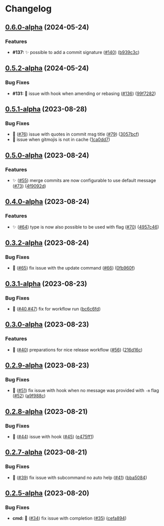 # Changelog

## [0.6.0-alpha](https://github.com/AndreasAugustin/go-gitmoji-cli/compare/v0.5.2-alpha...v0.6.0-alpha) (2024-05-24)


### Features

* **#137:** :sparkles: possible to add a commit signature ([#140](https://github.com/AndreasAugustin/go-gitmoji-cli/issues/140)) ([b939c3c](https://github.com/AndreasAugustin/go-gitmoji-cli/commit/b939c3cb4f382c81e3c4670316dc447951c0ac03))

## [0.5.2-alpha](https://github.com/AndreasAugustin/go-gitmoji-cli/compare/v0.5.1-alpha...v0.5.2-alpha) (2024-05-24)


### Bug Fixes

* **#131:** :bug: issue with hook when amending or rebasing ([#136](https://github.com/AndreasAugustin/go-gitmoji-cli/issues/136)) ([99f7282](https://github.com/AndreasAugustin/go-gitmoji-cli/commit/99f7282214dfb0f0196460b8d7a4e11b652e73ee))

## [0.5.1-alpha](https://github.com/AndreasAugustin/go-gitmoji-cli/compare/v0.5.0-alpha...v0.5.1-alpha) (2023-08-28)


### Bug Fixes

* :bug: ([#76](https://github.com/AndreasAugustin/go-gitmoji-cli/issues/76)) issue with quotes in commit msg title ([#79](https://github.com/AndreasAugustin/go-gitmoji-cli/issues/79)) ([3057bcf](https://github.com/AndreasAugustin/go-gitmoji-cli/commit/3057bcf0529d103c1168ee8f5885d7131325a0f1))
* :bug: issue when gitmojis is not in cache ([1ca0dd7](https://github.com/AndreasAugustin/go-gitmoji-cli/commit/1ca0dd72a965fb117982f997b45e20f8ffeb1c85))

## [0.5.0-alpha](https://github.com/AndreasAugustin/go-gitmoji-cli/compare/v0.4.0-alpha...v0.5.0-alpha) (2023-08-24)


### Features

* ✨ ([#55](https://github.com/AndreasAugustin/go-gitmoji-cli/issues/55)) merge commits are now configurable to use default message ([#73](https://github.com/AndreasAugustin/go-gitmoji-cli/issues/73)) ([4f9092d](https://github.com/AndreasAugustin/go-gitmoji-cli/commit/4f9092d1d4f582363b849c58f90d52556a781a12))

## [0.4.0-alpha](https://github.com/AndreasAugustin/go-gitmoji-cli/compare/v0.3.2-alpha...v0.4.0-alpha) (2023-08-24)


### Features

* ✨ ([#64](https://github.com/AndreasAugustin/go-gitmoji-cli/issues/64)) type is now also possible to be used with flag ([#70](https://github.com/AndreasAugustin/go-gitmoji-cli/issues/70)) ([4957c46](https://github.com/AndreasAugustin/go-gitmoji-cli/commit/4957c46026d6265bfd0cb2033f430053fd8a0ce2))

## [0.3.2-alpha](https://github.com/AndreasAugustin/go-gitmoji-cli/compare/v0.3.1-alpha...v0.3.2-alpha) (2023-08-24)


### Bug Fixes

* 🐛 ([#65](https://github.com/AndreasAugustin/go-gitmoji-cli/issues/65)) fix issue with the update command  ([#66](https://github.com/AndreasAugustin/go-gitmoji-cli/issues/66)) ([0fb960f](https://github.com/AndreasAugustin/go-gitmoji-cli/commit/0fb960faa84c2b5dc64805282b063c55b744c2c3))

## [0.3.1-alpha](https://github.com/AndreasAugustin/go-gitmoji-cli/compare/v0.3.0-alpha...v0.3.1-alpha) (2023-08-23)


### Bug Fixes

* :construction_worker: ([#40](https://github.com/AndreasAugustin/go-gitmoji-cli/issues/40),[#47](https://github.com/AndreasAugustin/go-gitmoji-cli/issues/47)) fix for workflow run ([bc6c6fd](https://github.com/AndreasAugustin/go-gitmoji-cli/commit/bc6c6fd54dfae3ec8c90733b0d3700799119a426))

## [0.3.0-alpha](https://github.com/AndreasAugustin/go-gitmoji-cli/compare/v0.2.9-alpha...v0.3.0-alpha) (2023-08-23)


### Features

* :construction_worker: ([#40](https://github.com/AndreasAugustin/go-gitmoji-cli/issues/40)) preparations for nice release workflow ([#56](https://github.com/AndreasAugustin/go-gitmoji-cli/issues/56)) ([216d16c](https://github.com/AndreasAugustin/go-gitmoji-cli/commit/216d16cb9c842ba2364d795f68131b945d3dc007))

## [0.2.9-alpha](https://github.com/AndreasAugustin/go-gitmoji-cli/compare/v0.2.8-alpha...v0.2.9-alpha) (2023-08-23)


### Bug Fixes

* :bug: ([#51](https://github.com/AndreasAugustin/go-gitmoji-cli/issues/51)) fix issue with hook when no message was provided with `-m` flag ([#52](https://github.com/AndreasAugustin/go-gitmoji-cli/issues/52)) ([a9f988c](https://github.com/AndreasAugustin/go-gitmoji-cli/commit/a9f988c9bc14072f270c3cdafd4eb6821e794e68))

## [0.2.8-alpha](https://github.com/AndreasAugustin/go-gitmoji-cli/compare/v0.2.7-alpha...v0.2.8-alpha) (2023-08-21)


### Bug Fixes

* 🐛 ([#44](https://github.com/AndreasAugustin/go-gitmoji-cli/issues/44)) issue with hook ([#45](https://github.com/AndreasAugustin/go-gitmoji-cli/issues/45)) ([e475ff1](https://github.com/AndreasAugustin/go-gitmoji-cli/commit/e475ff15f2dece8f5b1e85cc6212a0b708ffe701))

## [0.2.7-alpha](https://github.com/AndreasAugustin/go-gitmoji-cli/compare/v0.2.6-alpha...v0.2.7-alpha) (2023-08-21)


### Bug Fixes

* :bug: ([#39](https://github.com/AndreasAugustin/go-gitmoji-cli/issues/39)) fix issue with subcommand no auto help ([#41](https://github.com/AndreasAugustin/go-gitmoji-cli/issues/41)) ([bba5084](https://github.com/AndreasAugustin/go-gitmoji-cli/commit/bba5084019c338247fda17020f37fef3e284da1e))

## [0.2.5-alpha](https://github.com/AndreasAugustin/go-gitmoji-cli/compare/v0.2.4-alpha...v0.2.5-alpha) (2023-08-20)


### Bug Fixes

* **cmd:** :bug: ([#34](https://github.com/AndreasAugustin/go-gitmoji-cli/issues/34)) fix issue with completion ([#35](https://github.com/AndreasAugustin/go-gitmoji-cli/issues/35)) ([cefa894](https://github.com/AndreasAugustin/go-gitmoji-cli/commit/cefa894f4da5efc78c1d7083c2e86fd11e30869f))
